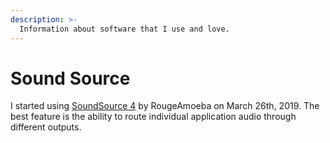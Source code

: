 ```yaml
---
description: >-
  Information about software that I use and love.
---
```


# Sound Source
I started using [SoundSource 4](https://weblog.rogueamoeba.com/2019/03/26/soundsource-4-is-our-brand-new-incredibly-powerful-system-wide-audio-control/) by RougeAmoeba on March 26th, 2019. The best feature is the ability to route individual application audio through different outputs.